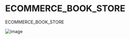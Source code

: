 # ECOMMERCE_BOOK_STORE

ECOMMERCE_BOOK_STORE


![image](https://user-images.githubusercontent.com/53333326/154805208-fce4629c-822a-4c48-8c3b-fcf02575d132.png)
